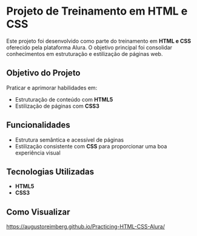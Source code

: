 # Projeto de Treinamento em HTML e CSS

Este projeto foi desenvolvido como parte do treinamento em **HTML e CSS** oferecido pela plataforma Alura. O objetivo principal foi consolidar conhecimentos em estruturação e estilização de páginas web.

## Objetivo do Projeto

Praticar e aprimorar habilidades em:

- Estruturação de conteúdo com **HTML5**
- Estilização de páginas com **CSS3**

## Funcionalidades

- Estrutura semântica e acessível de páginas
- Estilização consistente com **CSS** para proporcionar uma boa experiência visual

## Tecnologias Utilizadas

- **HTML5**
- **CSS3**

## Como Visualizar

https://augustoreimberg.github.io/Practicing-HTML-CSS-Alura/

